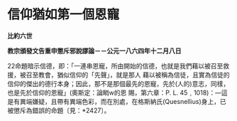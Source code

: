 # 信仰猶如第一個恩寵


**比約六世**

**教宗頒發文告重申懲斥邪說謬論－－公元一八六四年十二月八日**





22命題暗示信德，即：「一連串恩寵，所由開始的信德，也就是我們藉以被召至救援，被召至教會，猶似信仰的「先聲」，就是那人
藉以被稱為信徒，且實為信徒的信仰的傑出的德行本身；因此，那不是那個最先的恩寵，先於(人的)意志，同樣，也是先於信仰的恩寵」(奧斯定：論睄w的恩
賜，第六章：P. L. 
45﹐1018)：—這是有異端嫌疑，且帶有異端色彩，而在別處，在格斯納氏(Quesnellius)身上，已被懲斥為錯誤的命題〔見：*2427〕。

